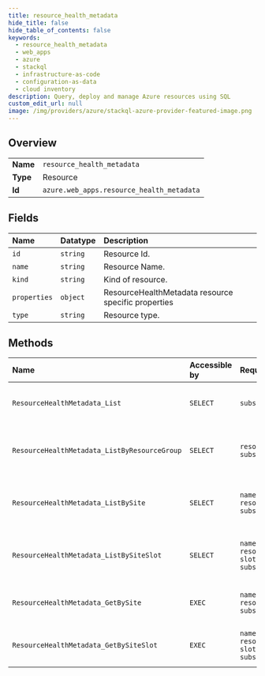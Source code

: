 ```yaml
---
title: resource_health_metadata
hide_title: false
hide_table_of_contents: false
keywords:
  - resource_health_metadata
  - web_apps
  - azure    
  - stackql
  - infrastructure-as-code
  - configuration-as-data
  - cloud inventory
description: Query, deploy and manage Azure resources using SQL
custom_edit_url: null
image: /img/providers/azure/stackql-azure-provider-featured-image.png
---
```

  
    

## Overview
<table><tbody>
<tr><td><b>Name</b></td><td><code>resource_health_metadata</code></td></tr>
<tr><td><b>Type</b></td><td>Resource</td></tr>
<tr><td><b>Id</b></td><td><code>azure.web_apps.resource_health_metadata</code></td></tr>
</tbody></table>

## Fields
| Name | Datatype | Description |
|:-----|:---------|:------------|
| `id` | `string` | Resource Id. |
| `name` | `string` | Resource Name. |
| `kind` | `string` | Kind of resource. |
| `properties` | `object` | ResourceHealthMetadata resource specific properties |
| `type` | `string` | Resource type. |
## Methods
| Name | Accessible by | Required Params | Description |
|:-----|:--------------|:----------------|:------------|
| `ResourceHealthMetadata_List` | `SELECT` | `subscriptionId` | Description for List all ResourceHealthMetadata for all sites in the subscription. |
| `ResourceHealthMetadata_ListByResourceGroup` | `SELECT` | `resourceGroupName, subscriptionId` | Description for List all ResourceHealthMetadata for all sites in the resource group in the subscription. |
| `ResourceHealthMetadata_ListBySite` | `SELECT` | `name, resourceGroupName, subscriptionId` | Description for Gets the category of ResourceHealthMetadata to use for the given site as a collection |
| `ResourceHealthMetadata_ListBySiteSlot` | `SELECT` | `name, resourceGroupName, slot, subscriptionId` | Description for Gets the category of ResourceHealthMetadata to use for the given site as a collection |
| `ResourceHealthMetadata_GetBySite` | `EXEC` | `name, resourceGroupName, subscriptionId` | Description for Gets the category of ResourceHealthMetadata to use for the given site |
| `ResourceHealthMetadata_GetBySiteSlot` | `EXEC` | `name, resourceGroupName, slot, subscriptionId` | Description for Gets the category of ResourceHealthMetadata to use for the given site |
